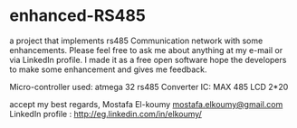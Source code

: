 enhanced-RS485
==============

a project that implements rs485 Communication network with some enhancements.
Please feel free to ask me about anything at my e-mail or via LinkedIn profile.
I made it as a free open software hope the developers to make some enhancement and gives me feedback.

Micro-controller used: atmega 32
rs485 Converter IC: MAX 485
LCD 2*20

accept my best regards,
Mostafa El-koumy
mostafa.elkoumy@gmail.com
LinkedIn profile : http://eg.linkedin.com/in/elkoumy/
